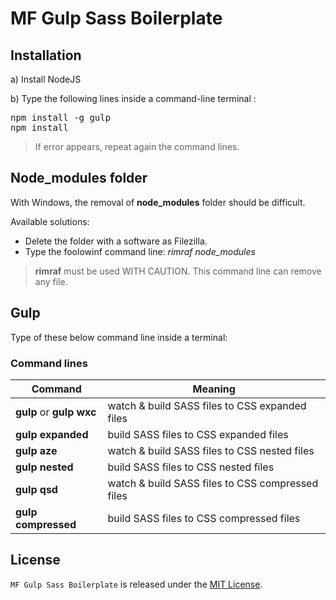 # MF Gulp Sass Boilerplate


## Installation

a) Install NodeJS

b) Type the following lines inside a command-line terminal :
<pre>
npm install -g gulp
npm install
</pre>

> If error appears, repeat again the command lines.


## Node_modules folder

With Windows, the removal of **node_modules** folder should be difficult.

Available solutions:
- Delete the folder with a software as Filezilla.
- Type the foolowinf command line: *rimraf node_modules*

> **rimraf** must be used WITH CAUTION. This command line can remove any file.


## Gulp

Type of these below command line inside a terminal:

### Command lines

| Command                    | Meaning                                                  |
| -------------------------- | -------------------------------------------------------- |
| **gulp** or **gulp wxc**   | watch & build SASS files to CSS expanded files           |
| **gulp expanded**          | build SASS files to CSS expanded files                   |
| **gulp aze**               | watch & build SASS files to CSS nested files             |
| **gulp nested**            | build SASS files to CSS nested files                     |
| **gulp qsd**               | watch & build SASS files to CSS compressed files         |
| **gulp compressed**        | build SASS files to CSS compressed files                 |


## License

`MF Gulp Sass Boilerplate` is released under the [MIT License](http://opensource.org/licenses/MIT).